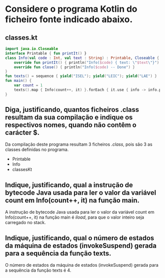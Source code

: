# Considere o programa Kotlin do ficheiro fonte indicado abaixo.
## classes.kt
```kotlin
import java.io.Closeable
interface Printable { fun printIt() }
class Info(val code : Int, val text : String) : Printable, Closeable {
    override fun printIt() { println("Info($code) { text: \"$text\"}") }
    override fun close() { println("Info($code) -- Done") }
}
fun texts() = sequence { yield("ISEL"); yield("LEIC"); yield("LAE") }
fun main() {
    var count = 1
    texts().map { Info(count++, it) }.forEach { it.use { info -> info.printIt() } }
}
```

## Diga, justificando, quantos ficheiros .class resultam da sua compilação e indique os respectivos nomes, quando não contêm o carácter $.
Da compilação deste programa resultam 3 ficheiros _.class_, pois são 3 as classes definidas no programa.
- Printable
- Info
- classesKt

## Indique, justificando, qual a instrução de bytecode Java usada para ler o valor da variável count em Info(count++, it) na função main.
A instrução de bytecode Java usada para ler o valor da variável count em Info(count++, it) na função main é _iload_, para que o valor inteiro seja carregado no stack.

## Indique, justificando, qual o número de estados da máquina de estados (invokeSuspend) gerada para a sequência da função texts.
O número de estados da máquina de estados (invokeSuspend) gerada para a sequência da função texts é 4.